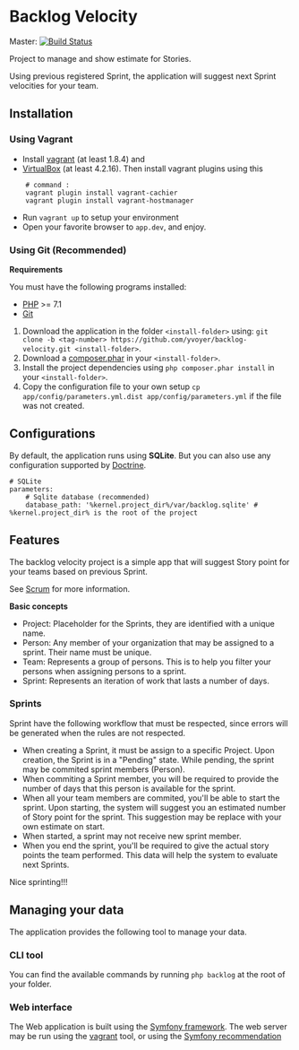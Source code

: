 # Backlog Velocity

Master: [![Build Status](https://travis-ci.org/yvoyer/backlog-velocity.svg?branch=master)](https://travis-ci.org/yvoyer/backlog-velocity)

Project to manage and show estimate for Stories.

Using previous registered Sprint, the application will suggest next Sprint velocities for your team.

## Installation

### Using Vagrant

 * Install [vagrant](http://www.vagrantup.com/downloads.html) (at least 1.8.4) and
 * [VirtualBox](https://www.virtualbox.org/wiki/Downloads) (at least 4.2.16). Then install vagrant plugins using this 

```
    # command :
    vagrant plugin install vagrant-cachier
    vagrant plugin install vagrant-hostmanager
```
 * Run `vagrant up` to setup your environment
 * Open your favorite browser to `app.dev`, and enjoy.

### Using Git (Recommended)

**Requirements**

You must have the following programs installed:

 * [PHP](http://www.php.net/) >= 7.1
 * [Git](http://git-scm.com/)

1. Download the application in the folder `<install-folder>` using: `git clone -b <tag-number> https://github.com/yvoyer/backlog-velocity.git <install-folder>`.
2. Download a [composer.phar](https://getcomposer.org/download/) in your `<install-folder>`.
3. Install the project dependencies using `php composer.phar install` in your `<install-folder>`.
3. Copy the configuration file to your own setup `cp app/config/parameters.yml.dist app/config/parameters.yml` if the file was not created.

## Configurations

By default, the application runs using **SQLite**.
But you can also use any configuration supported by [Doctrine](http://docs.doctrine-project.org/projects/doctrine-orm/en/latest/reference/configuration.html).

    # SQLite
    parameters:
        # Sqlite database (recommended)
        database_path: '%kernel.project_dir%/var/backlog.sqlite' # %kernel.project_dir% is the root of the project

## Features

The backlog velocity project is a simple app that will suggest Story point for your teams based on previous Sprint.

See [Scrum](https://en.wikipedia.org/wiki/Scrum_%28software_development%29) for more information.

**Basic concepts**

* Project: Placeholder for the Sprints, they are identified with a unique name.
* Person: Any member of your organization that may be assigned to a sprint. Their name must be unique.
* Team: Represents a group of persons. This is to help you filter your persons when assigning persons to a sprint.
* Sprint: Represents an iteration of work that lasts a number of days.

### Sprints

Sprint have the following workflow that must be respected, since errors will be generated when the rules are not respected.

* When creating a Sprint, it must be assign to a specific Project. Upon creation, the Sprint is in a
"Pending" state. While pending, the sprint may be commited sprint members (Person).
* When commiting a Sprint member, you will be required to provide the number of days that this person is available for the sprint.
* When all your team members are commited, you'll be able to start the sprint. Upon starting, the system will suggest you
an estimated number of Story point for the sprint. This suggestion may be replace with your own estimate on start.
* When started, a sprint may not receive new sprint member.
* When you end the sprint, you'll be required to give the actual story points the team performed. This data will help the
system to evaluate next Sprints.

Nice sprinting!!!

## Managing your data

The application provides the following tool to manage your data.

### CLI tool

You can find the available commands by running `php backlog` at the root of your folder.

### Web interface

The Web application is built using the [Symfony framework](http://symfony.com/).
The web server may be run using the [vagrant](#using-vagrant) tool, or using the [Symfony recommendation](http://symfony.com/doc/current/setup/web_server_configuration.html)

